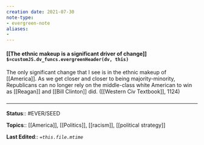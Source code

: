 ```yaml
---
creation date: 2021-07-30
note-type: 
- evergreen-note
aliases:
- 
---
```


#### [[The ethnic makeup is a significant driver of change]] `$=customJS.dv_funcs.evergreenHeader(dv, this)`

The only significant change that I see is in the ethnic makeup of [[America]]. As we get closer and closer to being majority-minority, Republicans can no longer rely on the middle-class white American to win as [[Reagan]] and [[Bill Clinton]] did. ([[Western Civ Textbook]], 1124)
### <hr class="footnote"/>

**Status**:: #EVER/SEED

**Topics**::  [[America]], [[Politics]], [[racism]], [[political strategy]]
	
**Last Edited**:: *`=this.file.mtime`*
	
